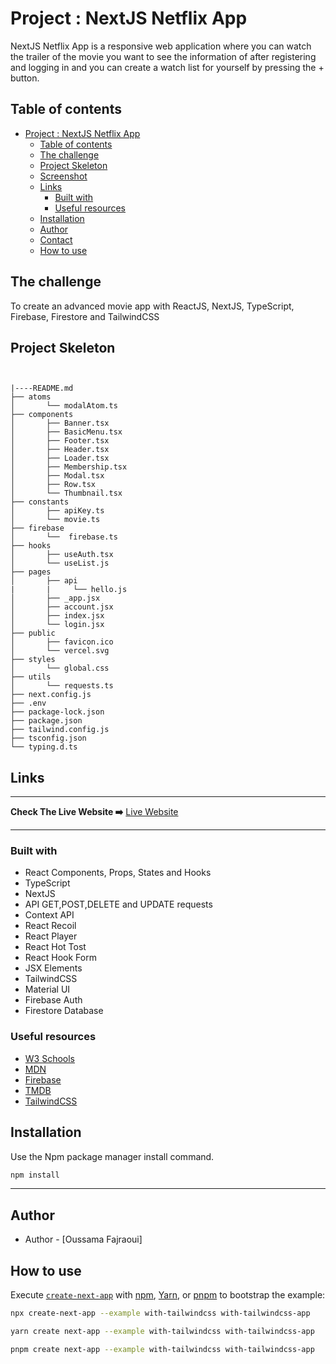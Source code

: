 # Project : NextJS Netflix App

NextJS Netflix App is a responsive web application where you can watch the trailer of the movie you want to see the information of after registering and logging in and you can create a watch list for yourself by pressing the + button.

## Table of contents

- [Project : NextJS Netflix App](#project--nextjs-netflix-app)
  - [Table of contents](#table-of-contents)
  - [The challenge](#the-challenge)
  - [Project Skeleton](#project-skeleton)
  - [Screenshot](#screenshot)
  - [Links](#links)
    - [Built with](#built-with)
    - [Useful resources](#useful-resources)
  - [Installation](#installation)
  - [Author](#author)
  - [Contact](#contact)
  - [How to use](#how-to-use)

## The challenge

To create an advanced movie app with ReactJS, NextJS, TypeScript, Firebase, Firestore and TailwindCSS

## Project Skeleton

```


|----README.md
├── atoms
│       └── modalAtom.ts
├── components
│       ├── Banner.tsx
│       ├── BasicMenu.tsx
│       ├── Footer.tsx
│       ├── Header.tsx
│       ├── Loader.tsx
│       ├── Membership.tsx
│       ├── Modal.tsx
│       ├── Row.tsx
│       └── Thumbnail.tsx
├── constants
│       ├── apiKey.ts
│       └── movie.ts
├── firebase
│       └──  firebase.ts
├── hooks
│       ├── useAuth.tsx
│       └── useList.js
├── pages
│       ├── api
|       |     └── hello.js
│       ├── _app.jsx
│       ├── account.jsx
│       ├── index.jsx
│       └── login.jsx
├── public
│       ├── favicon.ico
│       └── vercel.svg
├── styles
│       └── global.css
├── utils
│       └── requests.ts
├── next.config.js
├── .env
├── package-lock.json
├── package.json
├── tailwind.config.js
├── tsconfig.json
└── typing.d.ts
```

## Links

<hr>
<b>Check The Live Website ➡️</b> <a href="https://netflix-nextjs-fire-base-ouzp4j5av-oussama-fajraoui.vercel.app/login">Live Website</a>
<hr>

### Built with

- React Components, Props, States and Hooks
- TypeScript
- NextJS
- API GET,POST,DELETE and UPDATE requests
- Context API
- React Recoil
- React Player
- React Hot Tost
- React Hook Form
- JSX Elements
- TailwindCSS
- Material UI
- Firebase Auth
- Firestore Database

### Useful resources

- [W3 Schools](https://www.w3schools.com/)
- [MDN](https://developer.mozilla.org/en-US/)
- [Firebase](https://firebase.google.com/)
- [TMDB](https://www.themoviedb.org/)
- [TailwindCSS](https://tailwindcss.com/)

## Installation

Use the Npm package manager install command.

```bash
npm install
```

---

## Author

- Author - [Oussama Fajraoui]

## How to use

Execute [`create-next-app`](https://github.com/vercel/next.js/tree/canary/packages/create-next-app) with [npm](https://docs.npmjs.com/cli/init), [Yarn](https://yarnpkg.com/lang/en/docs/cli/create/), or [pnpm](https://pnpm.io) to bootstrap the example:

```bash
npx create-next-app --example with-tailwindcss with-tailwindcss-app
```

```bash
yarn create next-app --example with-tailwindcss with-tailwindcss-app
```

```bash
pnpm create next-app --example with-tailwindcss with-tailwindcss-app
```
